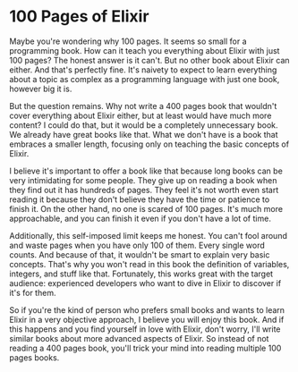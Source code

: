 # 100 Pages of Elixir

Maybe you're wondering why 100 pages. It seems so small for a programming book. How can it teach you everything about Elixir with just 100 pages? The honest answer is it can't. But no other book about Elixir can either. And that's perfectly fine. It's naivety to expect to learn everything about a topic as complex as a programming language with just one book, however big it is.

But the question remains. Why not write a 400 pages book that wouldn't cover everything about Elixir either, but at least would have much more content? I could do that, but it would be a completely unnecessary book. We already have great books like that. What we don't have is a book that embraces a smaller length, focusing only on teaching the basic concepts of Elixir.

I believe it's important to offer a book like that because long books can be very intimidating for some people. They give up on reading a book when they find out it has hundreds of pages. They feel it's not worth even start reading it because they don't believe they have the time or patience to finish it. On the other hand, no one is scared of 100 pages. It's much more approachable, and you can finish it even if you don't have a lot of time.

Additionally, this self-imposed limit keeps me honest. You can't fool around and waste pages when you have only 100 of them. Every single word counts. And because of that, it wouldn't be smart to explain very basic concepts. That's why you won't read in this book the definition of variables, integers, and stuff like that. Fortunately, this works great with the target audience: experienced developers who want to dive in Elixir to discover if it's for them.

So if you're the kind of person who prefers small books and wants to learn Elixir in a very objective approach, I believe you will enjoy this book. And if this happens and you find yourself in love with Elixir, don't worry, I'll write similar books about more advanced aspects of Elixir. So instead of not reading a 400 pages book, you'll trick your mind into reading multiple 100 pages books.
